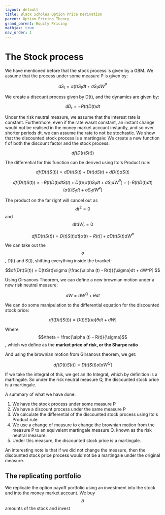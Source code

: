 ```yaml
---
layout: default
title: Black Scholes Option Price Derivation
parent: Option Pricing Theory
grand_parent: Equity Pricing
mathjax: true
nav_order: 1
---
```

# The Stock process
We have mentioned before that the stock process is given by a GBM. We assume that the process under some measure P is given by:

$$dS_t = \alpha (t) S_t dt + \sigma S_t dW^P$$

We create a discount process given by D(t), and the dynamics are given by:

$$dD_t = -R(t)D(t)dt$$

Under the risk neutral measure, we assume that the interest rate is constant. Furthermore, even if the rate wasnt constant, an instant change would not be realised in the money market account instantly, and so over shorter periods dt, we can assume the rate to not be stochastic.
We show that the discounted stock process is a martingale: We create a new function f of both the discount factor and the stock process:

$$df(D(t)S(t))$$

The differential for this function can be derived using Ito's Product rule:

$$df(D(t)S(t)) = dD(t)S(t) + D(t)dS(t) + dD(t)dS(t)$$

$$df(D(t)S(t)) = -R(t)D(t)dtS(t) + D(t)(\alpha(t) S_t dt + \sigma S_t dW^P) + (-R(t)D(t)dt)(\alpha (t) S_t dt + \sigma S_t dW^P)$$

The product on the far right will cancel out as $$dt^2 = 0$$ and $$dtdW_t = 0$$

$$df(D(t)S(t)) = D(t)S(t)dt[\alpha(t) - R(t)] + \sigma D(t)S(t)dW^P$$

We can take out the $$\sigma$$, D(t) and S(t), shifting everything inside the bracket:

$$df(D(t)S(t)) = D(t)S(t)\sigma [\frac{\alpha (t) - R(t)}{\sigma}dt + dW^P] $$

Using Girsanovs Theorem, we can define a new brownian motion under a new risk neutral measure:

$$dW = dW^Q + \theta dt$$

We can do some manipulation to the differential equation for the discounted stock price:

$$df(D(t)S(t)) = D(t)S(t)\sigma [\theta dt + dW]$$

Where $$\theta = \frac{\alpha (t) - R(t)}{\sigma}$$, which we define as the **market price of risk, or the Sharpe ratio**

And using the brownian motion from Girsanovs theorem, we get:

$$df(D(t)S(t)) = D(t)S(t)\sigma [dW^Q] $$

If we take the integral of this, we get an Ito Integral, which by definition is a martingale. So under the risk neutral measure Q, the discounted stock price is a martingale.

A summary of what we have done:
1. We have the stock process under some measure P
2. We have a discount process under the same measure P
3. We calculate the differential of the discounted stock process using Ito's Product rule
4. We use a change of measure to change the brownian motion from the measure P to an equivalent martingale measure Q, known as the risk neutral measure.
5. Under this measure, the discounted stock price is a martingale.

An interesting note is that if we did not change the measure, then the discounted stock price process would not be a martingale under the original measure. 

## The replicating portfolio
We replicate the option payoff portfolio using an investment into the stock and into the money market account. We buy $$\Delta$$ amounts of the stock and invest 
